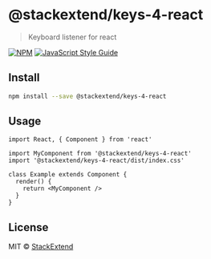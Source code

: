 # @stackextend/keys-4-react

> Keyboard listener for react

[![NPM](https://img.shields.io/npm/v/@stackextend/keys-4-react.svg)](https://www.npmjs.com/package/@stackextend/keys-4-react) [![JavaScript Style Guide](https://img.shields.io/badge/code_style-standard-brightgreen.svg)](https://standardjs.com)

## Install

```bash
npm install --save @stackextend/keys-4-react
```

## Usage

```tsx
import React, { Component } from 'react'

import MyComponent from '@stackextend/keys-4-react'
import '@stackextend/keys-4-react/dist/index.css'

class Example extends Component {
  render() {
    return <MyComponent />
  }
}
```

## License

MIT © [StackExtend](https://github.com/StackExtend)
